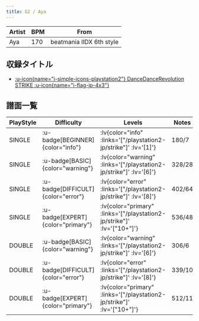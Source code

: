 ```yaml
---
title: G2 / Aya
---
```


|Artist|BPM|From|
|------|---|----|
|Aya|170|beatmania IIDX 6th style|

## 収録タイトル

- [ :u-icon{name="i-simple-icons-playstation2"} DanceDanceRevolution STRIKE :u-icon{name="i-flag-jp-4x3"} ](/playstation2-jp/strike)

## 譜面一覧

|PlayStyle|Difficulty|Levels|Notes|Movie|
|---------|----------|------|-----|-----|
|SINGLE| :u-badge[BEGINNER]{color="info"} | :lv{color="info" :links='["/playstation2-jp/strike"]' :lv='[1]'} |180/7||
|SINGLE| :u-badge[BASIC]{color="warning"} | :lv{color="warning" :links='["/playstation2-jp/strike"]' :lv='[6]'} |328/28||
|SINGLE| :u-badge[DIFFICULT]{color="error"} | :lv{color="error" :links='["/playstation2-jp/strike"]' :lv='[8]'} |402/64||
|SINGLE| :u-badge[EXPERT]{color="primary"} | :lv{color="primary" :links='["/playstation2-jp/strike"]' :lv='["10+"]'} |536/48||
|DOUBLE| :u-badge[BASIC]{color="warning"} | :lv{color="warning" :links='["/playstation2-jp/strike"]' :lv='[6]'} |306/6||
|DOUBLE| :u-badge[DIFFICULT]{color="error"} | :lv{color="error" :links='["/playstation2-jp/strike"]' :lv='[8]'} |339/10||
|DOUBLE| :u-badge[EXPERT]{color="primary"} | :lv{color="primary" :links='["/playstation2-jp/strike"]' :lv='["10+"]'} |512/11||
